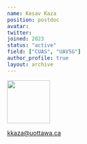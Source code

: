 ```yaml
---
name: Kesav Kaza
position: postdoc
avatar:
twitter:
joined: 2023
status: "active"
field: ["CUAS", "UAV5G"]
author_profile: true
layout: archive
---
```


<img width="100" src="{{site.baseurl}}/images/people/{{page.avatar}}" data-action="zoom">

kkaza@uottawa.ca
